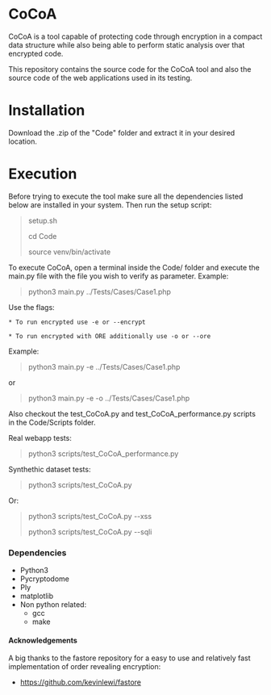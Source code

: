 # CoCoA

CoCoA is a tool capable of protecting code through encryption in a compact data structure while also  being able to perform static analysis over that encrypted code. 

This repository contains the source code for the CoCoA tool and also the source code of the web applications used in its testing.

# Installation

Download the .zip of the "Code" folder and extract it in your desired location.

# Execution


Before trying to execute the tool make sure all the dependencies listed below are installed in your system. Then run the setup script:

> setup.sh
> 
> cd Code
> 
> source venv/bin/activate

To execute CoCoA, open a terminal inside the Code/ folder and execute the main.py file with the file you wish to verify as parameter. Example:

> python3 main.py ../Tests/Cases/Case1.php

Use the flags:

    * To run encrypted use -e or --encrypt
    
    * To run encrypted with ORE additionally use -o or --ore

Example:

> python3 main.py -e ../Tests/Cases/Case1.php

or 

> python3 main.py -e -o ../Tests/Cases/Case1.php

Also checkout the test_CoCoA.py and test_CoCoA_performance.py scripts in the Code/Scripts folder.

Real webapp tests:

> python3 scripts/test_CoCoA_performance.py

Synthethic dataset tests:

> python3 scripts/test_CoCoA.py

Or:
> python3 scripts/test_CoCoA.py --xss
> 
> python3 scripts/test_CoCoA.py --sqli



### Dependencies
- Python3
- Pycryptodome
- Ply
- matplotlib
- Non python related:
  - gcc
  - make


#### Acknowledgements

A big thanks to the fastore repository for a easy to use and relatively fast implementation of order revealing encryption:
- https://github.com/kevinlewi/fastore


 
